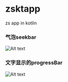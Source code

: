 # zsktapp
zs app in kotlin

### 气泡seekbar

![Alt text](https://github.com/apm29/zsktapp/blob/master/pictures/yjwgif.gif?raw=false)

### 文字显示的progressBar

![Alt text](https://github.com/apm29/zsktapp/blob/master/pictures/increasedProgressBar.gif?raw=false)